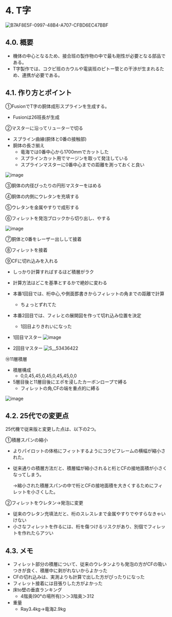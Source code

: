 # 4. T字
![B7AF8E5F-0997-48B4-A707-CFBD6EC47BBF](https://github.com/user-attachments/assets/632ea2fd-5bc8-404b-83a5-9d1dfa746b1e)

## 4.0. 概要
- 機体の中心となるため、接合班の製作物の中で最も剛性が必要となる部品である。
- T字製作では、コクピ班のカウルや電装班のピトー管との干渉が生まれるため、連携が必要である。

## 4.1. 作り方とポイント
①FusionでT字の胴体成形スプラインを生成する。
- Fusionは26班長が生成

②マスターに沿ってリューターで切る
- スプライン曲線(胴体と0番の接触部)
- 胴体の長さ揃え
  - 竜海では0番中心から1700mmでカットした
  - スプラインカット用でマージンを取って発注している
  - スプラインマスターに0番中心までの距離を測っておくと良い

![image](https://github.com/user-attachments/assets/024331d5-b3d1-4b7f-bb05-0c79da8451c6)

③胴体の内径ぴったりの円形マスターをはめる

④胴体の内側にウレタンを充填する

⑤ウレタンを金属やすりで成形する

⑥フィレットを発泡ブロックから切り出し、やする

![image](https://github.com/user-attachments/assets/b1c284e5-a992-47dd-b8f5-3c6fbba03538)


⑦胴体と0番をレーザー出しして接着

⑧フィレットを接着

⑨CFに切れ込みを入れる
- しっかり計算すればするほど積層がラク
- 計算方法はどこを基準とするかで絶妙に変わる
- 本番1回目では、桁中心,や側面罫書きからフィレットの角までの距離で計算
  - ちょっとずれてた
- 本番2回目では、フィレとの展開図を作って切れ込み位置を決定
  - 1回目よりきれいになった

- 1回目マスター
![image](https://github.com/user-attachments/assets/b841da69-b55b-4fd1-af3e-a833841f06e3)

- 2回目マスター
![S__53436422](https://github.com/user-attachments/assets/1bdc9736-e23a-4e41-8fee-45a28fbfa821)


⑩11層積層
- 積層構成
  - 0,0,45,45,0,45,0,45,45,0,0
- 5層目後と11層目後にエポを浸したカーボンロープで縛る
  - フィレットの角,CFの端を重点的に縛る

![image](https://github.com/user-attachments/assets/cf87f0d4-bc6a-4363-bb8e-cdfa0b29529b)

## 4.2. 25代での変更点
25代機で従来版と変更した点は、以下の2つ。

①積層スパンの縮小
- よりパイロットの体格にフィットするようにコクピフレームの横幅が縮小された。
- 従来通りの積層方法だと、積層幅が縮小されると桁とCFの接地面積が小さくなってしまう。

  →縮小された積層スパンの中で桁とCFの接地面積を大きくするためにフィレットを小さくした。

②フィレットをウレタン→発泡に変更
- 従来のウレタン充填法だと、桁のスレスレまで金属やすりでやすらなきゃいけない
- 小さなフィレットを作るには、桁を傷つけるリスクがあり、別個でフィレットを作れたらアツい

## 4.3. メモ
- フィレット部分の積層について、従来のウレタンよりも発泡の方がCFの吸いつきが良く、積層中に剥がれないからよかった
- CFの切れ込みは、実測よりも計算で出した方がぴったりになった
- フィレット接着には目張りした方がよかった
- 床to壁の垂直ランキング
  - 4階奥(90°の場所有)＞＞3階奥＞312
- 重量
  - Ray3.4kg→竜海2.9kg
